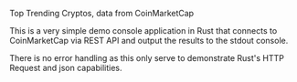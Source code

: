 Top Trending Cryptos, data from CoinMarketCap

This is a very simple demo console application in Rust that connects to CoinMarketCap via REST API and output the results to the stdout console.

There is no error handling as this only serve to demonstrate Rust's
HTTP Request and json capabilities.
